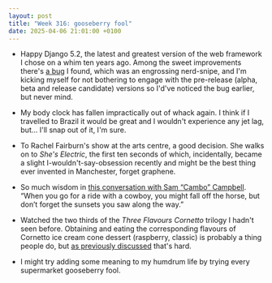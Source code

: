 ```yaml
---
layout: post
title: "Week 316: gooseberry fool"
date: 2025-04-06 21:01:00 +0100
---
```


- Happy Django 5.2, the latest and greatest version of the web framework I chose on a whim ten years ago.
  Among the sweet improvements there's [a bug](https://code.djangoproject.com/ticket/36289) I found, which was an engrossing nerd-snipe, and I'm kicking myself for not bothering to engage with the pre-release (alpha, beta and release candidate) versions so I'd've noticed the bug earlier, but never mind.

- My body clock has fallen impractically out of whack again. I think if I travelled to Brazil it would be great and I wouldn't experience any jet lag, but… I'll snap out of it, I'm sure.

- To Rachel Fairburn's show at the arts centre, a good decision. She walks on to <i>She's Electric</i>, the first ten seconds of which, incidentally, became a slight I-wouldn't-say-obsession recently and might be the best thing ever invented in Manchester, forget graphene.

- So much wisdom in [this conversation with Sam “Cambo” Campbell](https://www.youtube.com/watch?v=4vnTt7dpEXM). “When you go for a ride with a cowboy, you might fall off the horse, but don’t forget the sunsets you saw along the way.”

- Watched the two thirds of the <i>Three Flavours Cornetto</i> trilogy I hadn't seen before. Obtaining and eating the corresponding flavours of Cornetto ice cream cone dessert (raspberry, classic) is probably a thing people do, but [as previously discussed](/2021/06/week-115) that's hard.

- I might try adding some meaning to my humdrum life by trying every supermarket gooseberry fool.
